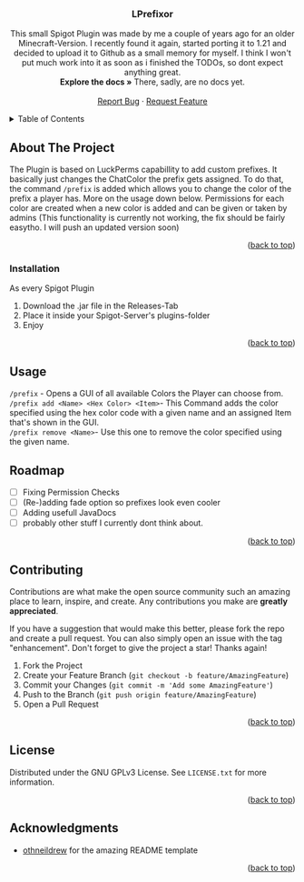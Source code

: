 <!-- Improved compatibility of back to top link: See: https://github.com/othneildrew/Best-README-Template/pull/73 -->
<a id="readme-top"></a>
<!--
*** Thanks for checking out the Best-README-Template. If you have a suggestion
*** that would make this better, please fork the repo and create a pull request
*** or simply open an issue with the tag "enhancement".
*** Don't forget to give the project a star!
*** Thanks again! Now go create something AMAZING! :D
-->
<!-- PROJECT LOGO -->
<br />
<div align="center">
<h3 align="center">LPrefixor</h3>

  <p align="center">
    This small Spigot Plugin was made by me a couple of years ago for an older Minecraft-Version. I recently found it again, started porting it to 1.21 and decided to upload 
    it to Github as a small memory for myself. I think I won't put much work into it as soon as i finished the TODOs, so dont expect anything great.
    <br />
    <a><strong>Explore the docs »</strong> <italic>There, sadly, are no docs yet.</italic></a>
    <br />
    <br />
    <a href="https://github.com/ventority/LPrefixor/issues/new?labels=bug&template=bug-report---.md">Report Bug</a>
    ·
    <a href="https://github.com/ventority/LPrefixor/issues/new?labels=enhancement&template=feature-request---.md">Request Feature</a>
  </p>
</div>



<!-- TABLE OF CONTENTS -->
<details>
  <summary>Table of Contents</summary>
  <ol>
    <li>
      <a href="#about-the-project">About The Project</a>
    </li>
    <li>
      <a href="#getting-started">Getting Started</a>
      <ul>
        <li><a href="#installation">Installation</a></li>
      </ul>
    </li>
    <li><a href="#usage">Usage</a></li>
    <li><a href="#roadmap">Roadmap</a></li>
    <li><a href="#contributing">Contributing</a></li>
    <li><a href="#license">License</a></li>
    <li><a href="#contact">Contact</a></li>
    <li><a href="#acknowledgments">Acknowledgments</a></li>
  </ol>
</details>



<!-- ABOUT THE PROJECT -->
## About The Project

<!-- [![Product Name Screen Shot][product-screenshot]](https://example.com) -->

The Plugin is based on LuckPerms capabillity to add custom prefixes. It basically just changes the ChatColor the prefix gets assigned.
To do that,  the command `/prefix` is added which allows you to change the color of the prefix a player has. More on the usage down below. Permissions for each color 
are created when a new color is added and can be given or taken by admins <italic>(This functionality is currently not working, the fix should be 
fairly easytho. I will push an updated version soon)</italic> 
<p align="right">(<a href="#readme-top">back to top</a>)</p>



<!-- GETTING STARTED -->
### Installation
As every Spigot Plugin
1. Download the .jar file in the Releases-Tab
2. Place it inside your Spigot-Server's plugins-folder
3. Enjoy

<p align="right">(<a href="#readme-top">back to top</a>)</p>



<!-- USAGE EXAMPLES -->
## Usage

`/prefix` - Opens a GUI of all available Colors the Player can choose from.<br>
`/prefix add <Name> <Hex Color> <Item>`- This Command adds the color specified using the hex color code with a given name and an assigned Item that's shown in the GUI.<br>
`/prefix remove <Name>`- Use this one to remove the color specified using the given name.


<!-- ROADMAP -->
## Roadmap

- [ ] Fixing Permission Checks
- [ ] (Re-)adding fade option so prefixes look even cooler 
- [ ] Adding usefull JavaDocs
- [ ] probably other stuff I currently dont think about. 

<p align="right">(<a href="#readme-top">back to top</a>)</p>



<!-- CONTRIBUTING -->
## Contributing

Contributions are what make the open source community such an amazing place to learn, inspire, and create. Any contributions you make are **greatly appreciated**.

If you have a suggestion that would make this better, please fork the repo and create a pull request. You can also simply open an issue with the tag "enhancement".
Don't forget to give the project a star! Thanks again!

1. Fork the Project
2. Create your Feature Branch (`git checkout -b feature/AmazingFeature`)
3. Commit your Changes (`git commit -m 'Add some AmazingFeature'`)
4. Push to the Branch (`git push origin feature/AmazingFeature`)
5. Open a Pull Request

<p align="right">(<a href="#readme-top">back to top</a>)</p>



<!-- LICENSE -->
## License

Distributed under the GNU GPLv3 License. See `LICENSE.txt` for more information.

<p align="right">(<a href="#readme-top">back to top</a>)</p>




<!-- ACKNOWLEDGMENTS -->
## Acknowledgments

* []() <a href="https://github.com/othneildrew">othneildrew</a> for the amazing README template

<p align="right">(<a href="#readme-top">back to top</a>)</p>



